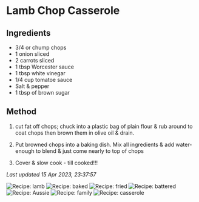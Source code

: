# Lamb Chop Casserole

## Ingredients

- 3/4 or chump chops
- 1 onion sliced
- 2 carrots sliced
- 1 tbsp Worcester sauce
- 1 tbsp white vinegar
- 1/4 cup tomatoe sauce
- Salt & pepper
- 1 tbsp of brown sugar

## Method

1. cut fat off chops; chuck into a plastic bag of plain flour & rub around to coat chops then brown them in olive oil & drain.

2. Put browned chops into a baking dish. Mix all ingredients & add water- enough to blend & just come nearly to top of chops

3. Cover & slow cook - till cooked!!!

*Last updated 15 Apr 2023, 23:37:57*

![Recipe: lamb](https://img.shields.io/badge/tag-lamb-blue.svg) ![Recipe: baked](https://img.shields.io/badge/tag-baked-blue.svg) ![Recipe: fried](https://img.shields.io/badge/tag-fried-blue.svg) ![Recipe: battered](https://img.shields.io/badge/tag-battered-blue.svg) ![Recipe: Aussie](https://img.shields.io/badge/tag-Aussie-blue.svg) ![Recipe: family](https://img.shields.io/badge/tag-family-blue.svg) ![Recipe: casserole](https://img.shields.io/badge/tag-casserole-blue.svg)
